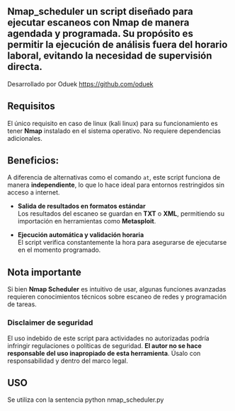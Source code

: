 ## Nmap_scheduler un script diseñado para ejecutar escaneos con Nmap de manera **agendada** y **programada**. Su propósito es permitir la ejecución de análisis fuera del horario laboral, evitando la necesidad de supervisión directa. 

 Desarrollado por Oduek 
 https://github.com/oduek

## Requisitos
El único requisito en caso de linux (kali linux) para su funcionamiento es tener **Nmap** instalado en el sistema operativo. No requiere dependencias adicionales.

## Beneficios: 
  A diferencia de alternativas como el comando `at`, este script funciona de manera **independiente**, lo que lo hace ideal para entornos restringidos sin acceso a internet.

- **Salida de resultados en formatos estándar**  
  Los resultados del escaneo se guardan en **TXT** o **XML**, permitiendo su importación en herramientas como **Metasploit**.

- **Ejecución automática y validación horaria**  
  El script verifica constantemente la hora para asegurarse de ejecutarse en el momento programado.

## Nota importante
Si bien **Nmap Scheduler** es intuitivo de usar, algunas funciones avanzadas requieren conocimientos técnicos sobre escaneo de redes y programación de tareas.  

### Disclaimer de seguridad
El uso indebido de este script para actividades no autorizadas podría infringir regulaciones o políticas de seguridad. **El autor no se hace responsable del uso inapropiado de esta herramienta**. Úsalo con responsabilidad y dentro del marco legal.  

## USO
Se utiliza con la sentencia python nmap_scheduler.py



